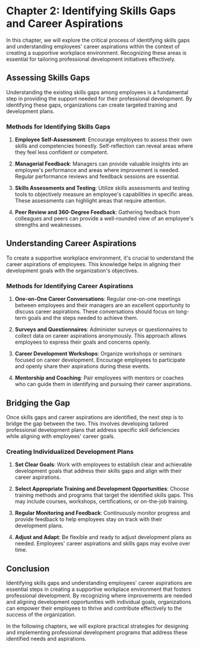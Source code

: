 Chapter 2: Identifying Skills Gaps and Career Aspirations
=========================================================

In this chapter, we will explore the critical process of identifying skills gaps and understanding employees' career aspirations within the context of creating a supportive workplace environment. Recognizing these areas is essential for tailoring professional development initiatives effectively.

Assessing Skills Gaps
---------------------

Understanding the existing skills gaps among employees is a fundamental step in providing the support needed for their professional development. By identifying these gaps, organizations can create targeted training and development plans.

### **Methods for Identifying Skills Gaps**

1. **Employee Self-Assessment**: Encourage employees to assess their own skills and competencies honestly. Self-reflection can reveal areas where they feel less confident or competent.

2. **Managerial Feedback**: Managers can provide valuable insights into an employee's performance and areas where improvement is needed. Regular performance reviews and feedback sessions are essential.

3. **Skills Assessments and Testing**: Utilize skills assessments and testing tools to objectively measure an employee's capabilities in specific areas. These assessments can highlight areas that require attention.

4. **Peer Review and 360-Degree Feedback**: Gathering feedback from colleagues and peers can provide a well-rounded view of an employee's strengths and weaknesses.

Understanding Career Aspirations
--------------------------------

To create a supportive workplace environment, it's crucial to understand the career aspirations of employees. This knowledge helps in aligning their development goals with the organization's objectives.

### **Methods for Identifying Career Aspirations**

1. **One-on-One Career Conversations**: Regular one-on-one meetings between employees and their managers are an excellent opportunity to discuss career aspirations. These conversations should focus on long-term goals and the steps needed to achieve them.

2. **Surveys and Questionnaires**: Administer surveys or questionnaires to collect data on career aspirations anonymously. This approach allows employees to express their goals and concerns openly.

3. **Career Development Workshops**: Organize workshops or seminars focused on career development. Encourage employees to participate and openly share their aspirations during these events.

4. **Mentorship and Coaching**: Pair employees with mentors or coaches who can guide them in identifying and pursuing their career aspirations.

Bridging the Gap
----------------

Once skills gaps and career aspirations are identified, the next step is to bridge the gap between the two. This involves developing tailored professional development plans that address specific skill deficiencies while aligning with employees' career goals.

### **Creating Individualized Development Plans**

1. **Set Clear Goals**: Work with employees to establish clear and achievable development goals that address their skills gaps and align with their career aspirations.

2. **Select Appropriate Training and Development Opportunities**: Choose training methods and programs that target the identified skills gaps. This may include courses, workshops, certifications, or on-the-job training.

3. **Regular Monitoring and Feedback**: Continuously monitor progress and provide feedback to help employees stay on track with their development plans.

4. **Adjust and Adapt**: Be flexible and ready to adjust development plans as needed. Employees' career aspirations and skills gaps may evolve over time.

Conclusion
----------

Identifying skills gaps and understanding employees' career aspirations are essential steps in creating a supportive workplace environment that fosters professional development. By recognizing where improvements are needed and aligning development opportunities with individual goals, organizations can empower their employees to thrive and contribute effectively to the success of the organization.

In the following chapters, we will explore practical strategies for designing and implementing professional development programs that address these identified needs and aspirations.
